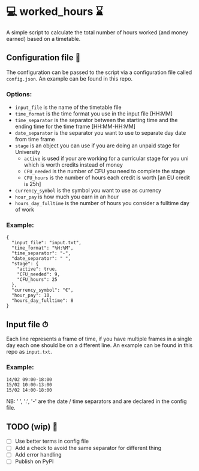 # 💻 worked_hours ⌛
A simple script to calculate the total number of hours worked (and money earned) based on a timetable.

## Configuration file 🔧

The configuration can be passed to the script via a configuration file called `config.json`. An example can be found in this repo.

### Options:

- `input_file` is the name of the timetable file
- `time_format` is the time format you use in the input file [HH:MM]
- `time_separator` is the separator between the starting time and the ending time for the time frame [HH:MM-HH:MM]
- `date_separator` is the separator you want to use to separate day date from time frame
- `stage` is an object you can use if you are doing an unpaid stage for University
  - `active` is used if your are working for a curricular stage for you uni which is worth credits instead of money
  - `CFU_needed` is the number of CFU you need to complete the stage
  - `CFU_hours` is the number of hours each credit is worth [an EU credit is 25h]
- `currency_symbol` is the symbol you want to use as currency
- `hour_pay` is how much you earn in an hour
- `hours_day_fulltime` is the number of hours you consider a fulltime day of work

### Example:

```
{
  "input_file": "input.txt",
  "time_format": "%H:%M",
  "time_separator": "-",
  "date_separator": " ",
  "stage": {
    "active": true,
    "CFU_needed": 9,
    "CFU_hours": 25
  },
  "currency_symbol": "€",
  "hour_pay": 10,
  "hours_day_fulltime": 8
}
```

## Input file ⏱

Each line represents a frame of time, if you have multiple frames in a single day each one should be on a different line. An example can be found in this repo as `input.txt`.

### Example:

```
14/02 09:00-18:00
15/02 10:00-13:00
15/02 14:00-18:00
```

NB: ' ', ':', '-' are the date / time separators and are declared in the config file.

## TODO (wip) 👷

- [ ] Use better terms in config file
- [ ] Add a check to avoid the same separator for different thing
- [ ] Add error handling
- [ ] Publish on PyPI
